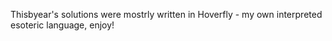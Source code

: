 Thisbyear's solutions were mostrly written in Hoverfly -
my own interpreted esoteric language, enjoy!